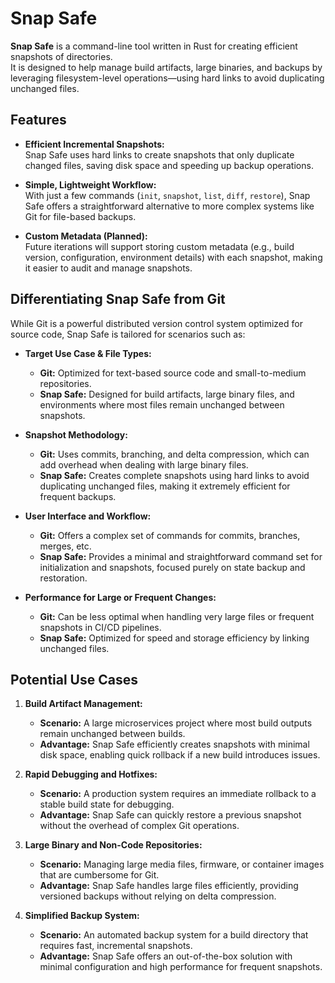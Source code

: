 # Snap Safe

**Snap Safe** is a command-line tool written in Rust for creating efficient snapshots of directories.  
It is designed to help manage build artifacts, large binaries, and backups by leveraging filesystem-level operations—using hard links to avoid duplicating unchanged files.

## Features

- **Efficient Incremental Snapshots:**  
  Snap Safe uses hard links to create snapshots that only duplicate changed files, saving disk space and speeding up backup operations.

- **Simple, Lightweight Workflow:**  
  With just a few commands (`init`, `snapshot`, `list`, `diff`, `restore`), Snap Safe offers a straightforward alternative to more complex systems like Git for file-based backups.

- **Custom Metadata (Planned):**  
  Future iterations will support storing custom metadata (e.g., build version, configuration, environment details) with each snapshot, making it easier to audit and manage snapshots.

## Differentiating Snap Safe from Git

While Git is a powerful distributed version control system optimized for source code, Snap Safe is tailored for scenarios such as:

- **Target Use Case & File Types:**  
  - **Git:** Optimized for text-based source code and small-to-medium repositories.  
  - **Snap Safe:** Designed for build artifacts, large binary files, and environments where most files remain unchanged between snapshots.

- **Snapshot Methodology:**  
  - **Git:** Uses commits, branching, and delta compression, which can add overhead when dealing with large binary files.  
  - **Snap Safe:** Creates complete snapshots using hard links to avoid duplicating unchanged files, making it extremely efficient for frequent backups.

- **User Interface and Workflow:**  
  - **Git:** Offers a complex set of commands for commits, branches, merges, etc.  
  - **Snap Safe:** Provides a minimal and straightforward command set for initialization and snapshots, focused purely on state backup and restoration.

- **Performance for Large or Frequent Changes:**  
  - **Git:** Can be less optimal when handling very large files or frequent snapshots in CI/CD pipelines.  
  - **Snap Safe:** Optimized for speed and storage efficiency by linking unchanged files.

## Potential Use Cases

1. **Build Artifact Management:**  
   - **Scenario:** A large microservices project where most build outputs remain unchanged between builds.
   - **Advantage:** Snap Safe efficiently creates snapshots with minimal disk space, enabling quick rollback if a new build introduces issues.

2. **Rapid Debugging and Hotfixes:**  
   - **Scenario:** A production system requires an immediate rollback to a stable build state for debugging.
   - **Advantage:** Snap Safe can quickly restore a previous snapshot without the overhead of complex Git operations.

3. **Large Binary and Non-Code Repositories:**  
   - **Scenario:** Managing large media files, firmware, or container images that are cumbersome for Git.
   - **Advantage:** Snap Safe handles large files efficiently, providing versioned backups without relying on delta compression.

4. **Simplified Backup System:**  
   - **Scenario:** An automated backup system for a build directory that requires fast, incremental snapshots.
   - **Advantage:** Snap Safe offers an out-of-the-box solution with minimal configuration and high performance for frequent snapshots.